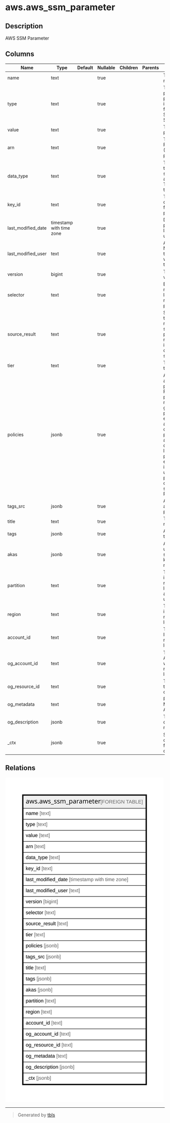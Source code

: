 # aws.aws_ssm_parameter

## Description

AWS SSM Parameter

## Columns

| Name | Type | Default | Nullable | Children | Parents | Comment |
| ---- | ---- | ------- | -------- | -------- | ------- | ------- |
| name | text |  | true |  |  | The parameter name. |
| type | text |  | true |  |  | The type of parameter. Valid parameter types include the following: String, StringList, and SecureString. |
| value | text |  | true |  |  | The value of parameter. |
| arn | text |  | true |  |  | The Amazon Resource Name (ARN) of the parameter. |
| data_type | text |  | true |  |  | The data type of the parameter, such as text or aws:ec2:image. The default is text. |
| key_id | text |  | true |  |  | The ID of the query key used for this parameter. |
| last_modified_date | timestamp with time zone |  | true |  |  | Date the parameter was last changed or updated. |
| last_modified_user | text |  | true |  |  | Amazon Resource Name (ARN) of the AWS user who last changed the parameter. |
| version | bigint |  | true |  |  | The parameter version. |
| selector | text |  | true |  |  | Either the version number or the label used to retrieve the parameter value. |
| source_result | text |  | true |  |  | SourceResult is the raw result or response from the source. Applies to parameters that reference information in other AWS services. |
| tier | text |  | true |  |  | The parameter tier. |
| policies | jsonb |  | true |  |  | A list of policies associated with a parameter. Parameter policies help you manage a growing set of parameters by enabling you to assign specific criteria to a parameter such as an expiration date or time to live. Parameter policies are especially helpful in forcing you to update or delete passwords and configuration data stored in Parameter Store. |
| tags_src | jsonb |  | true |  |  | A list of tags assigned to the parameter. |
| title | text |  | true |  |  | Title of the resource. |
| tags | jsonb |  | true |  |  | A map of tags for the resource. |
| akas | jsonb |  | true |  |  | Array of globally unique identifier strings (also known as) for the resource. |
| partition | text |  | true |  |  | The AWS partition in which the resource is located (aws, aws-cn, or aws-us-gov). |
| region | text |  | true |  |  | The AWS Region in which the resource is located. |
| account_id | text |  | true |  |  | The AWS Account ID in which the resource is located. |
| og_account_id | text |  | true |  |  | The Platform Account ID in which the resource is located. |
| og_resource_id | text |  | true |  |  | The unique ID of the resource in opengovernance. |
| og_metadata | text |  | true |  |  | Platform Metadata of the AWS resource. |
| og_description | jsonb |  | true |  |  | The full model description of the resource |
| _ctx | jsonb |  | true |  |  | Steampipe context in JSON form, e.g. connection_name. |

## Relations

![er](aws.aws_ssm_parameter.svg)

---

> Generated by [tbls](https://github.com/k1LoW/tbls)
